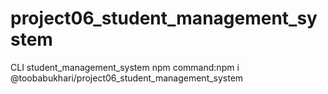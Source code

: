 # project06_student_management_system
 CLI student_management_system
 npm command:npm i @toobabukhari/project06_student_management_system
